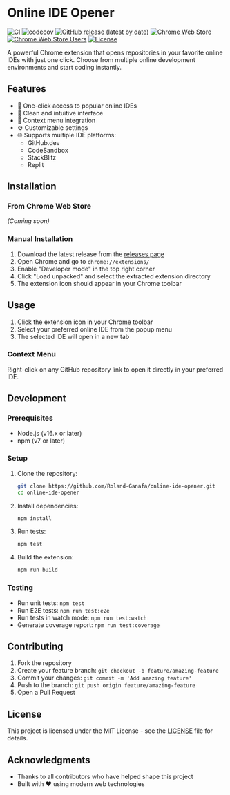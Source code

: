 # Online IDE Opener

[![CI](https://github.com/Roland-Ganafa/online-ide-opener/actions/workflows/ci.yml/badge.svg)](https://github.com/Roland-Ganafa/online-ide-opener/actions/workflows/ci.yml)
[![codecov](https://codecov.io/gh/Roland-Ganafa/online-ide-opener/branch/main/graph/badge.svg)](https://codecov.io/gh/Roland-Ganafa/online-ide-opener)
[![GitHub release (latest by date)](https://img.shields.io/github/v/release/Roland-Ganafa/online-ide-opener)](https://github.com/Roland-Ganafa/online-ide-opener/releases)
[![Chrome Web Store](https://img.shields.io/chrome-web-store/v/YOUR_EXTENSION_ID)](https://chrome.google.com/webstore/detail/YOUR_EXTENSION_ID)
[![Chrome Web Store Users](https://img.shields.io/chrome-web-store/users/YOUR_EXTENSION_ID)](https://chrome.google.com/webstore/detail/YOUR_EXTENSION_ID)
[![License](https://img.shields.io/github/license/Roland-Ganafa/online-ide-opener)](LICENSE)

A powerful Chrome extension that opens repositories in your favorite online IDEs with just one click. Choose from multiple online development environments and start coding instantly.

## Features

- 🚀 One-click access to popular online IDEs
- 🎨 Clean and intuitive interface
- 🔄 Context menu integration
- ⚙️ Customizable settings
- 🌐 Supports multiple IDE platforms:
  - GitHub.dev
  - CodeSandbox
  - StackBlitz
  - Replit

## Installation

### From Chrome Web Store
*(Coming soon)*

### Manual Installation
1. Download the latest release from the [releases page](https://github.com/Roland-Ganafa/online-ide-opener/releases)
2. Open Chrome and go to `chrome://extensions/`
3. Enable "Developer mode" in the top right corner
4. Click "Load unpacked" and select the extracted extension directory
5. The extension icon should appear in your Chrome toolbar

## Usage

1. Click the extension icon in your Chrome toolbar
2. Select your preferred online IDE from the popup menu
3. The selected IDE will open in a new tab

### Context Menu
Right-click on any GitHub repository link to open it directly in your preferred IDE.

## Development

### Prerequisites
- Node.js (v16.x or later)
- npm (v7 or later)

### Setup
1. Clone the repository:
   ```bash
   git clone https://github.com/Roland-Ganafa/online-ide-opener.git
   cd online-ide-opener
   ```

2. Install dependencies:
   ```bash
   npm install
   ```

3. Run tests:
   ```bash
   npm test
   ```

4. Build the extension:
   ```bash
   npm run build
   ```

### Testing
- Run unit tests: `npm test`
- Run E2E tests: `npm run test:e2e`
- Run tests in watch mode: `npm run test:watch`
- Generate coverage report: `npm run test:coverage`

## Contributing

1. Fork the repository
2. Create your feature branch: `git checkout -b feature/amazing-feature`
3. Commit your changes: `git commit -m 'Add amazing feature'`
4. Push to the branch: `git push origin feature/amazing-feature`
5. Open a Pull Request

## License

This project is licensed under the MIT License - see the [LICENSE](LICENSE) file for details.

## Acknowledgments

- Thanks to all contributors who have helped shape this project
- Built with ❤️ using modern web technologies
